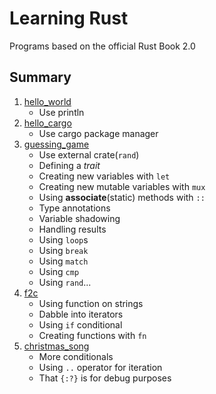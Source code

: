 # Learning Rust

Programs based on the official Rust Book 2.0

## Summary

1. [hello_world](./hello_world/main.rs)
    * Use println
2. [hello_cargo](./hello_cargo/src/main.rs)
    * Use cargo package manager
3. [guessing_game](./guessing_game/src/main.rs)
    * Use external crate(`rand`)
    * Defining a *trait*
    * Creating new variables with `let`
    * Creating new mutable variables with `mux`
    * Using __associate__(static) methods with `::`
    * Type annotations
    * Variable shadowing
    * Handling results
    * Using `loop`s
    * Using `break`
    * Using `match`
    * Using `cmp`
    * Using `rand`...
4. [f2c](./f2c/src/main.rs)
    * Using function on strings
    * Dabble into iterators
    * Using `if` conditional
    * Creating functions with `fn`
5. [christmas_song](./christmas_song/src/main.rs)
    * More conditionals
    * Using `..` operator for iteration
    * That `{:?}` is for debug purposes
